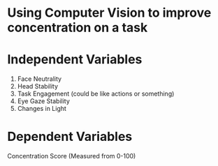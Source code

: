 # Using Computer Vision to improve concentration on a task 

# Independent Variables
1. Face Neutrality 
2. Head Stability
3. Task Engagement (could be like actions or something)
4. Eye Gaze Stability 
5. Changes in Light 

# Dependent Variables 

Concentration Score (Measured from 0-100)







